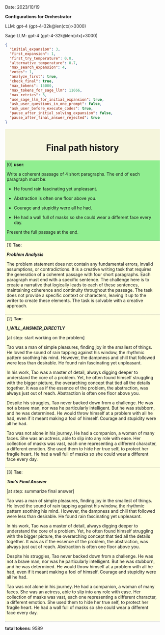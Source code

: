 Date: 2023/10/19

**Configurations for Orchestrator**

LLM: gpt-4 (gpt-4-32k@len(ctx)>3000)

Sage LLM: gpt-4 (gpt-4-32k@len(ctx)>3000)

```json
{
  "initial_expansion": 3,
  "first_expansion": 1,
  "first_try_temperature": 0.0,
  "alternative_temperature": 0.7,
  "max_search_expansion": 4,
  "votes": 1,
  "analyze_first": true,
  "check_final": true,
  "max_tokens": 15000,
  "max_tokens_for_sage_llm": 11666,
  "max_retries": 3,
  "use_sage_llm_for_initial_expansion": true,
  "ask_user_questions_in_one_prompt": false,
  "ask_user_before_execute_codes": true,
  "pause_after_initial_solving_expansion": false,
  "pause_after_final_answer_rejected": true
}
```
        

<div style="background-color: beige; text-align: center; padding: 5px">


# Final path history

</div>

<div style="background-color:lightgreen; padding: 5px; border-bottom: 1px dotted grey">
<div>[0] <b>user</b>:</div>

Write a coherent passage of 4 short paragraphs. The end of each paragraph must be:



* He found rain fascinating yet unpleasant.

* Abstraction is often one floor above you.

* Courage and stupidity were all he had.

* He had a wall full of masks so she could wear a different face every day.



Present the full passage at the end.


</div>

<div style="background-color:lightyellow; padding: 5px; border-bottom: 1px dotted grey">
<div>[1] <b>Tao</b>:</div>

***Problem Analysis***



The problem statement does not contain any fundamental errors, invalid assumptions, or contradictions. It is a creative writing task that requires the generation of a coherent passage with four short paragraphs. Each paragraph must end with a specific sentence. The challenge here is to create a narrative that logically leads to each of these sentences, maintaining coherence and continuity throughout the passage. The task does not provide a specific context or characters, leaving it up to the writer to create these elements. The task is solvable with a creative approach.


</div>

<div style="background-color:lightyellow; padding: 5px; border-bottom: 1px dotted grey">
<div>[2] <b>Tao</b>:</div>

***I_WILL_ANSWER_DIRECTLY***



[at step: start working on the problem]

Tao was a man of simple pleasures, finding joy in the smallest of things. He loved the sound of rain tapping against his window, the rhythmic pattern soothing his mind. However, the dampness and chill that followed were less than desirable. He found rain fascinating yet unpleasant.

In his work, Tao was a master of detail, always digging deeper to understand the core of a problem. Yet, he often found himself struggling with the bigger picture, the overarching concept that tied all the details together. It was as if the essence of the problem, the abstraction, was always just out of reach. Abstraction is often one floor above you.

Despite his struggles, Tao never backed down from a challenge. He was not a brave man, nor was he particularly intelligent. But he was stubborn, and he was determined. He would throw himself at a problem with all he had, even if it meant making a fool of himself. Courage and stupidity were all he had.

Tao was not alone in his journey. He had a companion, a woman of many faces. She was an actress, able to slip into any role with ease. Her collection of masks was vast, each one representing a different character, a different emotion. She used them to hide her true self, to protect her fragile heart. He had a wall full of masks so she could wear a different face every day.


</div>

<div style="background-color:lightyellow; padding: 5px; border-bottom: 1px dotted grey">
<div>[3] <b>Tao</b>:</div>

***Tao's Final Answer***



[at step: summarize final answer]

Tao was a man of simple pleasures, finding joy in the smallest of things. He loved the sound of rain tapping against his window, the rhythmic pattern soothing his mind. However, the dampness and chill that followed were less than desirable. He found rain fascinating yet unpleasant.

In his work, Tao was a master of detail, always digging deeper to understand the core of a problem. Yet, he often found himself struggling with the bigger picture, the overarching concept that tied all the details together. It was as if the essence of the problem, the abstraction, was always just out of reach. Abstraction is often one floor above you.

Despite his struggles, Tao never backed down from a challenge. He was not a brave man, nor was he particularly intelligent. But he was stubborn, and he was determined. He would throw himself at a problem with all he had, even if it meant making a fool of himself. Courage and stupidity were all he had.

Tao was not alone in his journey. He had a companion, a woman of many faces. She was an actress, able to slip into any role with ease. Her collection of masks was vast, each one representing a different character, a different emotion. She used them to hide her true self, to protect her fragile heart. He had a wall full of masks so she could wear a different face every day.


</div>

**total tokens**: 9589

